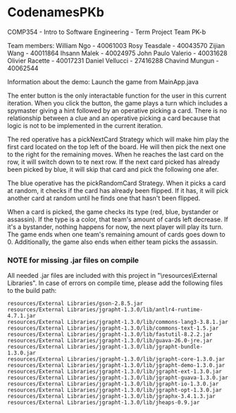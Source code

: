# CodenamesPKb
COMP354 - Intro to Software Engineering - Term Project Team PK-b

Team members:
William Ngo - 40061003
Rosy Teasdale - 40043570
Zijian Wang - 40011864
Ihsann Malek - 40024975
John Paulo Valerio - 40031628
Olivier Racette - 40017231
Daniel Vellucci - 27416288
Chavind Mungun - 40062544

Information about the demo:
Launch the game from MainApp.java

The enter button is the only interactable function for the user in this current iteration.
When you click the button, the game plays a turn which includes a spymaster giving a hint followed by an
operative picking a card. There is no relationship between a clue and an operative picking a card
because that logic is not to be implemented in the current iteration.

The red operative has a pickNextCard Strategy which will make him play the first card located on the
top left of the board. He will then pick the next one to the right for the remaining moves. When he reaches the last card
on the row, it will switch down to te next row. If the next card picked has already been picked by blue, it will skip that card
and pick the following one afer.

The blue operative has the pickRandomCard Strategy. When it picks a card at random, it checks if the card has already
been flipped. If it has, it will pick another card at random until he finds one that hasn't been flipped.

When a card is picked, the game checks its type (red, blue, bystander or assassin). If the type is a color, that team's amount of cards left 
decrease. If it's a bystander, nothing happens for now, the next player will play its turn. The game ends when one team's remaining amount of cards goes down to 0.
Additionally, the game also ends when either team picks the assassin.

### NOTE for missing .jar files on compile
All needed .jar files are included with this project in "\resources\External Libraries\". In case of errors on compile time, please add the following files to the build path:
```
resources/External Libraries/gson-2.8.5.jar
resources/External Libraries/jgrapht-1.3.0/lib/antlr4-runtime-4.7.1.jar
resources/External Libraries/jgrapht-1.3.0/lib/commons-lang3-3.8.1.jar
resources/External Libraries/jgrapht-1.3.0/lib/commons-text-1.5.jar
resources/External Libraries/jgrapht-1.3.0/lib/fastutil-8.2.2.jar
resources/External Libraries/jgrapht-1.3.0/lib/guava-26.0-jre.jar
resources/External Libraries/jgrapht-1.3.0/lib/jgrapht-bundle-1.3.0.jar
resources/External Libraries/jgrapht-1.3.0/lib/jgrapht-core-1.3.0.jar
resources/External Libraries/jgrapht-1.3.0/lib/jgrapht-demo-1.3.0.jar
resources/External Libraries/jgrapht-1.3.0/lib/jgrapht-ext-1.3.0.jar
resources/External Libraries/jgrapht-1.3.0/lib/jgrapht-guava-1.3.0.jar
resources/External Libraries/jgrapht-1.3.0/lib/jgrapht-io-1.3.0.jar
resources/External Libraries/jgrapht-1.3.0/lib/jgrapht-opt-1.3.0.jar
resources/External Libraries/jgrapht-1.3.0/lib/jgraphx-3.4.1.3.jar
resources/External Libraries/jgrapht-1.3.0/lib/jheaps-0.9.jar
```
  
